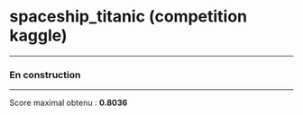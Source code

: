 # spaceship_titanic (competition kaggle)

**** 


<h3>En construction</h3>

**** 

Score maximal obtenu : **0.8036**
